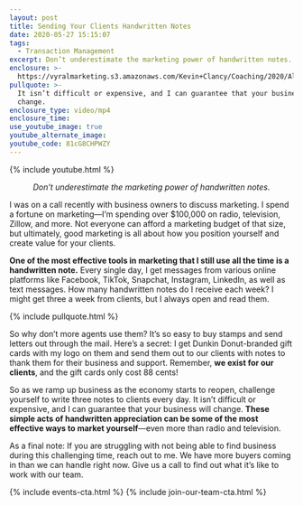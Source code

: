 ```yaml
---
layout: post
title: Sending Your Clients Handwritten Notes
date: 2020-05-27 15:15:07
tags:
  - Transaction Management
excerpt: Don’t underestimate the marketing power of handwritten notes.
enclosure: >-
  https://vyralmarketing.s3.amazonaws.com/Kevin+Clancy/Coaching/2020/Albany+Real+Estate+Agent-+The+Power+of+a+Handwritten+Note.mp4
pullquote: >-
  It isn’t difficult or expensive, and I can guarantee that your business will
  change.
enclosure_type: video/mp4
enclosure_time:
use_youtube_image: true
youtube_alternate_image:
youtube_code: 81cG8CHPWZY
---
```


{% include youtube.html %}

<p style="text-align: center;"><em>Don’t underestimate the marketing power of handwritten notes.</em></p>

I was on a call recently with business owners to discuss marketing. I spend a fortune on marketing—I’m spending over $100,000 on radio, television, Zillow, and more. Not everyone can afford a marketing budget of that size, but ultimately, good marketing is all about how you position yourself and create value for your clients.

**One of the most effective tools in marketing that I still use all the time is a handwritten note.** Every single day, I get messages from various online platforms like Facebook, TikTok, Snapchat, Instagram, LinkedIn, as well as text messages. How many handwritten notes do I receive each week? I might get three a week from clients, but I always open and read them.

{% include pullquote.html %}

So why don’t more agents use them? It’s so easy to buy stamps and send letters out through the mail. Here’s a secret: I get Dunkin Donut-branded gift cards with my logo on them and send them out to our clients with notes to thank them for their business and support. Remember, **we exist for our clients**, and the gift cards only cost 88 cents\!

So as we ramp up business as the economy starts to reopen, challenge yourself to write three notes to clients every day. It isn’t difficult or expensive, and I can guarantee that your business will change. **These simple acts of handwritten appreciation can be some of the most effective ways to market yourself**—even more than radio and television.

As a final note: If you are struggling with not being able to find business during this challenging time, reach out to me. We have more buyers coming in than we can handle right now. Give us a call to find out what it’s like to work with our team.

{% include events-cta.html %} {% include join-our-team-cta.html %}